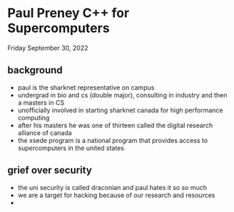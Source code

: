 # Paul Preney C++ for Supercomputers

Friday September 30, 2022

## background

- paul is the sharknet representative on campus
- undergrad in bio and cs (double major), consulting in industry and then a masters in CS
- unofficially involved in starting sharknet canada for high performance computing
- after his masters he was one of thirteen called the digital research alliance of canada
- the xsede program is a national program that provides access to supercomputers in the united states

## grief over security

- the uni security is called draconian and paul hates it so so much
- we are a target for hacking because of our research and resources
- 